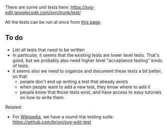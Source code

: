 There are some unit tests here: https://svg-edit.googlecode.com/svn/trunk/test/

All the tests can be run at once from [this page](https://svg-edit.googlecode.com/svn/trunk/test/all_tests.html).

## To do ##
  * List all tests that need to be written
  * In particular, it seems that the existing tests are lower level tests. That's good, but we probably also need higher level "acceptance testing" kinds of tests.
  * It seems also we need to organize and document these tests a bit better, so that:
    * people don't end up writing a test that already exists
    * when people want to add a new test, they know where to add it
    * people know that those tests exist, and have access to easy tutorials on how to write them.


Related:
  * For [Wikipedia](Wikipedia.md), we have a round-trip testing suite: https://github.com/brion/svg-edit-test